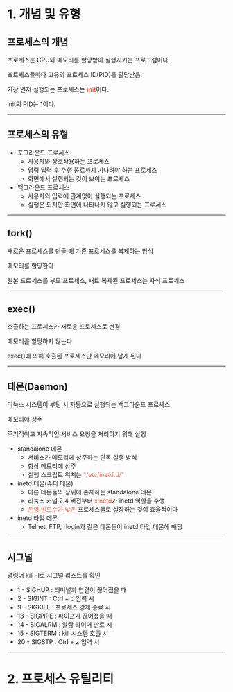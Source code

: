 # 1. 개념 및 유형

## 프로세스의 개념

프로세스는 CPU와 메모리를 할당받아 실행시키는 프로그램이다.

프로세스들마다 고유의 프로세스 ID(PID)를 할당받음.

가장 먼저 실행되는 프로세스는 <span style = "color:tomato">**init**</span>이다.

init의 PID는 1이다.

---

## 프로세스의 유형

- 포그라운드 프로세스
  - 사용자와 상호작용하는 프로세스
  - 명령 입력 후 수행 종료까지 기다려야 하는 프로세스
  - 화면에서 실행되는 것이 보이는 프로세스
- 백그라운드 프로세스
  - 사용자의 입력에 관계없이 실행되는 프로세스
  - 실행은 되지만 화면에 나타나지 않고 실행되는 프로세스

---

## fork()

새로운 프로세스를 만들 떄 기존 프로세스를 복제하는 방식

메모리를 할당한다

원본 프로세스를 부모 프로세스, 새로 복제된 프로세스는 자식 프로세스

---

## exec()

호출하는 프로세스가 새로운 프로세스로 변경

메모리를 할당하지 않는다

exec()에 의해 호출된 프로세스만 메모리에 남게 된다

---

## 데몬(Daemon)

리눅스 시스템이 부팅 시 자동으로 실행되는 백그라운드 프로세스

메모리에 상주

주기적이고 지속적인 서비스 요청을 처리하기 위해 실행

- standalone 데몬
  - 서비스가 메모리에 상주하는 단독 실행 방식
  - 항상 메모리에 상주
  - 실행 스크립트 위치는 <span style = "color:tomato">"/etc/inetd.d/"</span>
- inetd 데몬(슈퍼 데몬)
  - 다른 데몬들의 상위에 존재하는 standalone 데몬
  - 리눅스 커널 2.4 버전부터 <span style = "color:tomato">xinetd</span>가 inetd 역할을 수행
  - <span style = "color:tomato">운영 빈도수가 낮은 </span>프로세스들로 설장하는 것이 효율적이다
- inetd 타입 데몬
  - Telnet, FTP, rlogin과 같은 데몬들이 inetd 타입 데몬에 해당

---

## 시그널

명령어 kill -l로 시그널 리스트를 확인

- 1 - SIGHUP : 터미널과 연결이 끊어졌을 때
- 2 - SIGINT : Ctrl + c 입력 시
- 9 - SIGKILL : 프로세스 강제 종료 시
- 13 - SIGPIPE : 파이프가 끊어졌을 때
- 14 - SIGALRM : 알람 타이머 만료 시
- 15 - SIGTERM : kill 시스템 호출 시
- 20 - SIGSTP : Ctrl + z 입력 시

---

# 2. 프로세스 유틸리티
